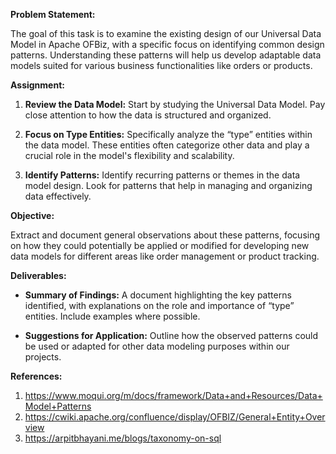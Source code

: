
**Problem Statement:**

The goal of this task is to examine the existing design of our Universal Data Model in Apache OFBiz, with a specific focus on identifying common design patterns. Understanding these patterns will help us develop adaptable data models suited for various business functionalities like orders or products.

**Assignment:**

1. **Review the Data Model:** Start by studying the Universal Data Model. Pay close attention to how the data is structured and organized.

2. **Focus on Type Entities:** Specifically analyze the “type” entities within the data model. These entities often categorize other data and play a crucial role in the model's flexibility and scalability.

3. **Identify Patterns:** Identify recurring patterns or themes in the data model design. Look for patterns that help in managing and organizing data effectively.

**Objective:**

Extract and document general observations about these patterns, focusing on how they could potentially be applied or modified for developing new data models for different areas like order management or product tracking.

**Deliverables:**

- **Summary of Findings:** A document highlighting the key patterns identified, with explanations on the role and importance of “type” entities. Include examples where possible.

- **Suggestions for Application:** Outline how the observed patterns could be used or adapted for other data modeling purposes within our projects.

**References:**
1. https://www.moqui.org/m/docs/framework/Data+and+Resources/Data+Model+Patterns
2. https://cwiki.apache.org/confluence/display/OFBIZ/General+Entity+Overview
3. https://arpitbhayani.me/blogs/taxonomy-on-sql


